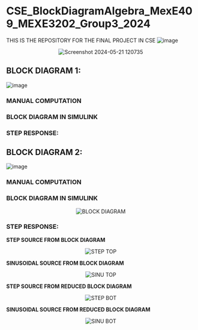 # CSE_BlockDiagramAlgebra_MexE409_MEXE3202_Group3_2024
THIS IS THE REPOSITORY FOR THE FINAL PROJECT IN CSE
![image](https://github.com/KanFudz/CSE_BlockDiagramAlgebra_MexE409_MEXE3202_Group3_2024/assets/157684612/24c4fcd5-101f-4437-9f96-d4b533fe2ed8)

<div align="center">
  
![Screenshot 2024-05-21 120735](https://github.com/KanFudz/CSE_BlockDiagramAlgebra_MexE409_MEXE3202_Group3_2024/assets/157782959/9d0aee98-fc97-4e40-a146-eeff0db53069)

</div>

## BLOCK DIAGRAM 1: 
![image](https://github.com/KanFudz/CSE_BlockDiagramAlgebra_MexE409_MEXE3202_Group3_2024/assets/157684612/e3c19b5e-49a8-4336-8b6e-89f729e1df60)
<br>

### **MANUAL COMPUTATION**
<div align="center">
</div>

### **BLOCK DIAGRAM IN SIMULINK**
<div align="center">
</div>

### **STEP RESPONSE:**

<div align="center">
</div>

## BLOCK DIAGRAM 2:
![image](https://github.com/KanFudz/CSE_BlockDiagramAlgebra_MexE409_MEXE3202_Group3_2024/assets/157684612/6e726fb5-249a-48e2-b895-ef0cd0a31694)

### **MANUAL COMPUTATION**
<div align="center">
</div>

### **BLOCK DIAGRAM IN SIMULINK**
<div align="center">
  
![BLOCK DIAGRAM](https://github.com/KanFudz/CSE_BlockDiagramAlgebra_MexE409_MEXE3202_Group3_2024/assets/157782959/2f10a5c0-6fd8-4245-9cf1-63ab3f4d6593)  

</div>

### **STEP RESPONSE:**

**STEP SOURCE FROM BLOCK DIAGRAM**
<div align="center">

![STEP TOP](https://github.com/KanFudz/CSE_BlockDiagramAlgebra_MexE409_MEXE3202_Group3_2024/assets/157782959/70bd0c25-3a90-48e9-aec0-0577ff3320a5)
  
</div>

**SINUSOIDAL SOURCE FROM BLOCK DIAGRAM**
<div align="center">

  ![SINU TOP](https://github.com/KanFudz/CSE_BlockDiagramAlgebra_MexE409_MEXE3202_Group3_2024/assets/157782959/f0d993de-9b1f-41b9-87c4-09b5cfe259ac)
  
</div>

**STEP SOURCE FROM REDUCED BLOCK DIAGRAM**
<div align="center">

  ![STEP BOT](https://github.com/KanFudz/CSE_BlockDiagramAlgebra_MexE409_MEXE3202_Group3_2024/assets/157782959/6d444a5f-d740-418d-b319-f7fccf1eb114)
  
</div>

**SINUSOIDAL SOURCE FROM REDUCED BLOCK DIAGRAM**
<div align="center">

  ![SINU BOT](https://github.com/KanFudz/CSE_BlockDiagramAlgebra_MexE409_MEXE3202_Group3_2024/assets/157782959/256854cf-93e9-47c9-96df-83bb58e264b3)
  
</div>


